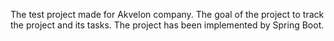 The test project made for Akvelon company. The goal of the project to track the project and its tasks. The project has been implemented by Spring Boot.

